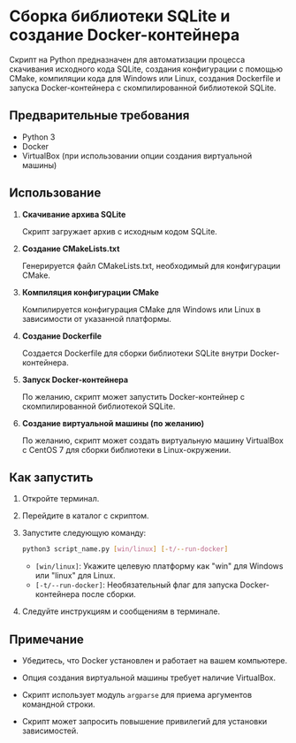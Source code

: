 # Сборка библиотеки SQLite и создание Docker-контейнера

Cкрипт на Python предназначен для автоматизации процесса скачивания исходного кода SQLite, создания конфигурации с помощью CMake, компиляции кода для Windows или Linux, создания Dockerfile и запуска Docker-контейнера с скомпилированной библиотекой SQLite.

## Предварительные требования
- Python 3
- Docker
- VirtualBox (при использовании опции создания виртуальной машины)

## Использование

1. **Скачивание архива SQLite**

   Скрипт загружает архив с исходным кодом SQLite.

2. **Создание CMakeLists.txt**

   Генерируется файл CMakeLists.txt, необходимый для конфигурации CMake.

3. **Компиляция конфигурации CMake**

   Компилируется конфигурация CMake для Windows или Linux в зависимости от указанной платформы.

4. **Создание Dockerfile**

   Создается Dockerfile для сборки библиотеки SQLite внутри Docker-контейнера.

5. **Запуск Docker-контейнера**

   По желанию, скрипт может запустить Docker-контейнер с скомпилированной библиотекой SQLite.

6. **Создание виртуальной машины (по желанию)**

   По желанию, скрипт может создать виртуальную машину VirtualBox с CentOS 7 для сборки библиотеки в Linux-окружении.

## Как запустить

1. Откройте терминал.

2. Перейдите в каталог с скриптом.

3. Запустите следующую команду:

    ```bash
    python3 script_name.py [win/linux] [-t/--run-docker]
    ```

   - `[win/linux]`: Укажите целевую платформу как "win" для Windows или "linux" для Linux.
   - `[-t/--run-docker]`: Необязательный флаг для запуска Docker-контейнера после сборки.

4. Следуйте инструкциям и сообщениям в терминале.

## Примечание

- Убедитесь, что Docker установлен и работает на вашем компьютере.

- Опция создания виртуальной машины требует наличие VirtualBox.

- Скрипт использует модуль `argparse` для приема аргументов командной строки.

- Скрипт может запросить повышение привилегий для установки зависимостей.
